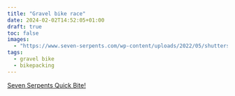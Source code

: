 ```yaml
---
title: "Gravel bike race"
date: 2024-02-02T14:52:05+01:00
draft: true
toc: false
images:
  - "https://www.seven-serpents.com/wp-content/uploads/2022/05/shutterstock_2119254437-scaled-e1652014585437-2048x978.jpg"
tags:
  - gravel bike
  - bikepacking
---
```


[Seven Serpents Quick Bite!](https://www.seven-serpents.com/quick-bite/)
